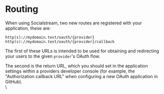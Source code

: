 # Routing

When using Socialstream, two new routes are registered with your application, these are:

```
http(s)://mydomain.test/oauth/{provider}
http(s)://mydomain.test/oauth/{provider}/callback
```

The first of these URLs is intended to be used for obtaining and redirecting your users to the given `provider`'s OAuth flow.

The second is the return URL, which you should set in the application settings within a providers developer console (for example, the "Authorization callback URL" when configuring a new OAuth application in GitHub).\
\
